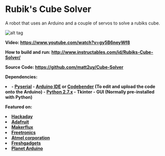 <h1>Rubik's Cube Solver</h1>
A robot that uses an Arduino and a couple of servos to solve a rubiks cube.

![alt tag](http://cdn.instructables.com/FQW/7W5H/HWOY1U0P/FQW7W5HHWOY1U0P.LARGE.jpg)

<strong>Video:<strong> https://www.youtube.com/watch?v=gy5B6neyWf8

<strong>How to build and run:<strong>
http://www.instructables.com/id/Rubiks-Cube-Solver/

<strong>Source Code:<strong> https://github.com/matt2uy/Cube-Solver

<strong>Dependencies:</strong>
<li>
- <a href="http://pyserial.sourceforge.net/">Pyserial</a>
- <a href="http://arduino.cc/en/main/software">Arduino IDE</a> or <a href="https://codebender.cc/">Codebender</a> (To edit and upload the code onto the Arduino)
- <a href="https://www.python.org/downloads/">Python 2.7.x</a>
- Tkinter - GUI (Normally pre-installed with Python)
</li>

<strong>Featured on:</strong>
<li><a href="http://hackaday.com/2014/06/28/rubiks-cube-solver-made-out-of-popsicle-sticks-and-an-arduino/">Hackaday</a></li>

<li><a href="http://www.adafruit.com/blog/2014/08/22/make-a-the-rubiks-cube-solver-with-raspberry-pi-and-popsicle-sticks-piday-raspberrypi-raspberry_pi/">Adafruit</a></li>

<li><a href="http://makerflux.com/make-rubiks-cube-solver-with-lolly-sticks-and-arduino/">Makerflux</a></li>

<li><a href="http://www.freetronics.com/blogs/news/14676777-build-an-arduino-powered-rubiks-cube-solving-machine#.VC8lQB_Hm00">Freetronics</a></li>

<li><a href="http://atmelcorporation.wordpress.com/2014/06/25/solving-rubiks-cube-with-an-arduino-uno%E2%80%A8%E2%80%A8/">Atmel corporation</a></li>

<li><a href="http://freshgadgets.nl/arduino-robot-gemaakt-van-ijsstokjes-lost-rubiks-kubus-op">Freshgadgets</a></li>

<li><a href="http://www.planetarduino.org/?cat=3610">Planet Arduino</a></li>











